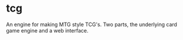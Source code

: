 tcg
===

An engine for making MTG style TCG's. Two parts, the underlying card game engine and a web interface.
